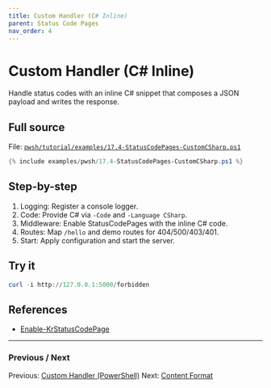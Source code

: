 ```yaml
---
title: Custom Handler (C# Inline)
parent: Status Code Pages
nav_order: 4
---
```


# Custom Handler (C# Inline)

Handle status codes with an inline C# snippet that composes a JSON payload and writes the response.

## Full source

File: [`pwsh/tutorial/examples/17.4-StatusCodePages-CustomCSharp.ps1`][17.4-StatusCodePages-CustomCSharp.ps1]

```powershell
{% include examples/pwsh/17.4-StatusCodePages-CustomCSharp.ps1 %}
```

## Step-by-step

1. Logging: Register a console logger.
2. Code: Provide C# via `-Code` and `-Language CSharp`.
3. Middleware: Enable StatusCodePages with the inline C# code.
4. Routes: Map `/hello` and demo routes for 404/500/403/401.
5. Start: Apply configuration and start the server.

## Try it

```powershell
curl -i http://127.0.0.1:5000/forbidden
```

## References

- [Enable-KrStatusCodePage](/pwsh/cmdlets/Enable-KrStatusCodePage)

---

### Previous / Next

Previous: [Custom Handler (PowerShell)](./3.Custom-Handler-PowerShell.md)
Next: [Content Format](./5.Content-Format.md)

[17.4-StatusCodePages-CustomCSharp.ps1]: /pwsh/tutorial/examples/17.4-StatusCodePages-CustomCSharp.ps1
